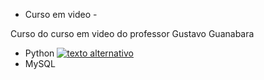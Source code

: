 - Curso em video -

Curso do curso em video do professor Gustavo Guanabara
- Python [![texto alternativo](https://imgur.com/gallery/3GmPd7O)]((https://github.com/GustavoPlopes/Cursoemvideo/tree/main/Python%20-%20Mundo%201%2C2%2C3)https://github.com/GustavoPlopes/Cursoemvideo/tree/main/Python%20-%20Mundo%201%2C2%2C3 "texto título")
- MySQL 
